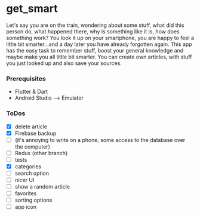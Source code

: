 # get_smart

Let's say you are on the train, wondering about some stuff, what did this person do, what happened there, why is something like it is, how does something work? 
You look it up on your smartphone, you are happy to feel a little bit smarter...and a day later you have already forgotten again.
This app has the easy task to remember stuff, boost your general knowledge and maybe make you all little bit smarter. You can create own articles, with stuff you just looked up
and also save your sources. 

### Prerequisites

* Flutter & Dart
* Android Studio --> Emulator

### ToDos

- [x] delete article
- [x] Firebase backup
- [ ] (it's annoying to write on a phone, some access to the database over the computer)
- [ ] Redux (other branch)
- [ ] tests
- [x] categories
- [ ] search option
- [ ] nicer UI
- [ ] show a random article
- [ ] favorites
- [ ] sorting options
- [ ] app icon

